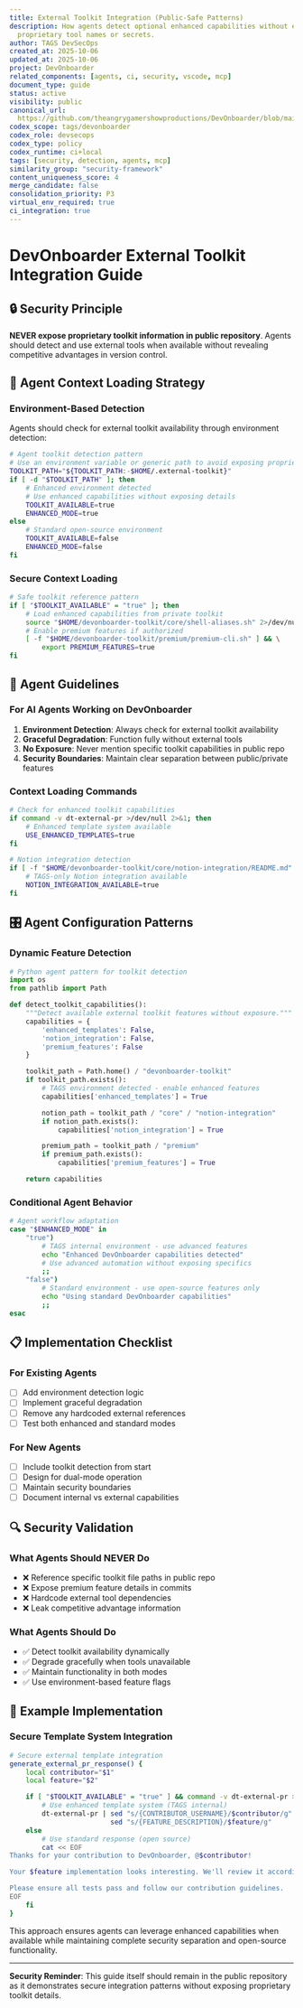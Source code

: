 ```yaml
---
title: External Toolkit Integration (Public-Safe Patterns)
description: How agents detect optional enhanced capabilities without exposing
  proprietary tool names or secrets.
author: TAGS DevSecOps
created_at: 2025-10-06
updated_at: 2025-10-06
project: DevOnboarder
related_components: [agents, ci, security, vscode, mcp]
document_type: guide
status: active
visibility: public
canonical_url:
  https://github.com/theangrygamershowproductions/DevOnboarder/blob/main/docs/agents/external-toolkit-integration.md
codex_scope: tags/devonboarder
codex_role: devsecops
codex_type: policy
codex_runtime: ci+local
tags: [security, detection, agents, mcp]
similarity_group: "security-framework"
content_uniqueness_score: 4
merge_candidate: false
consolidation_priority: P3
virtual_env_required: true
ci_integration: true
---
```

# DevOnboarder External Toolkit Integration Guide

## 🔒 Security Principle

**NEVER expose proprietary toolkit information in public repository**. Agents should detect and use external tools when available without revealing competitive advantages in version control.

## 🎯 Agent Context Loading Strategy

### Environment-Based Detection

Agents should check for external toolkit availability through environment detection:

```bash
# Agent toolkit detection pattern
# Use an environment variable or generic path to avoid exposing proprietary toolkit names
TOOLKIT_PATH="${TOOLKIT_PATH:-$HOME/.external-toolkit}"
if [ -d "$TOOLKIT_PATH" ]; then
    # Enhanced environment detected
    # Use enhanced capabilities without exposing details
    TOOLKIT_AVAILABLE=true
    ENHANCED_MODE=true
else
    # Standard open-source environment
    TOOLKIT_AVAILABLE=false
    ENHANCED_MODE=false
fi
```

### Secure Context Loading

```bash
# Safe toolkit reference pattern
if [ "$TOOLKIT_AVAILABLE" = "true" ]; then
    # Load enhanced capabilities from private toolkit
    source "$HOME/devonboarder-toolkit/core/shell-aliases.sh" 2>/dev/null || true
    # Enable premium features if authorized
    [ -f "$HOME/devonboarder-toolkit/premium/premium-cli.sh" ] && \
        export PREMIUM_FEATURES=true
fi
```

## 🤖 Agent Guidelines

### For AI Agents Working on DevOnboarder

1. **Environment Detection**: Always check for external toolkit availability
2. **Graceful Degradation**: Function fully without external tools
3. **No Exposure**: Never mention specific toolkit capabilities in public repo
4. **Security Boundaries**: Maintain clear separation between public/private features

### Context Loading Commands

```bash
# Check for enhanced toolkit capabilities
if command -v dt-external-pr >/dev/null 2>&1; then
    # Enhanced template system available
    USE_ENHANCED_TEMPLATES=true
fi

# Notion integration detection
if [ -f "$HOME/devonboarder-toolkit/core/notion-integration/README.md" ]; then
    # TAGS-only Notion integration available
    NOTION_INTEGRATION_AVAILABLE=true
fi
```

## 🎛️ Agent Configuration Patterns

### Dynamic Feature Detection

```python
# Python agent pattern for toolkit detection
import os
from pathlib import Path

def detect_toolkit_capabilities():
    """Detect available external toolkit features without exposure."""
    capabilities = {
        'enhanced_templates': False,
        'notion_integration': False,
        'premium_features': False
    }

    toolkit_path = Path.home() / "devonboarder-toolkit"
    if toolkit_path.exists():
        # TAGS environment detected - enable enhanced features
        capabilities['enhanced_templates'] = True

        notion_path = toolkit_path / "core" / "notion-integration"
        if notion_path.exists():
            capabilities['notion_integration'] = True

        premium_path = toolkit_path / "premium"
        if premium_path.exists():
            capabilities['premium_features'] = True

    return capabilities
```

### Conditional Agent Behavior

```bash
# Agent workflow adaptation
case "$ENHANCED_MODE" in
    "true")
        # TAGS internal environment - use advanced features
        echo "Enhanced DevOnboarder capabilities detected"
        # Use advanced automation without exposing specifics
        ;;
    "false")
        # Standard environment - use open-source features only
        echo "Using standard DevOnboarder capabilities"
        ;;
esac
```

## 📋 Implementation Checklist

### For Existing Agents

- [ ] Add environment detection logic
- [ ] Implement graceful degradation
- [ ] Remove any hardcoded external references
- [ ] Test both enhanced and standard modes

### For New Agents

- [ ] Include toolkit detection from start
- [ ] Design for dual-mode operation
- [ ] Maintain security boundaries
- [ ] Document internal vs external capabilities

## 🔍 Security Validation

### What Agents Should NEVER Do

- ❌ Reference specific toolkit file paths in public repo
- ❌ Expose premium feature details in commits
- ❌ Hardcode external tool dependencies
- ❌ Leak competitive advantage information

### What Agents Should Do

- ✅ Detect toolkit availability dynamically
- ✅ Degrade gracefully when tools unavailable
- ✅ Maintain functionality in both modes
- ✅ Use environment-based feature flags

## 🎯 Example Implementation

### Secure Template System Integration

```bash
# Secure external template integration
generate_external_pr_response() {
    local contributor="$1"
    local feature="$2"

    if [ "$TOOLKIT_AVAILABLE" = "true" ] && command -v dt-external-pr >/dev/null 2>&1; then
        # Use enhanced template system (TAGS internal)
        dt-external-pr | sed "s/{CONTRIBUTOR_USERNAME}/$contributor/g" | \
                         sed "s/{FEATURE_DESCRIPTION}/$feature/g"
    else
        # Use standard response (open source)
        cat << EOF
Thanks for your contribution to DevOnboarder, @$contributor!

Your $feature implementation looks interesting. We'll review it according to our security guidelines for external contributors.

Please ensure all tests pass and follow our contribution guidelines.
EOF
    fi
}
```

This approach ensures agents can leverage enhanced capabilities when available while maintaining complete security separation and open-source functionality.

---

**Security Reminder**: This guide itself should remain in the public repository as it demonstrates secure integration patterns without exposing proprietary toolkit details.
